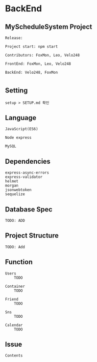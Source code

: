 # BackEnd

## MyScheduleSystem Project

`
    Release:
`

`
    Project start: npm start
`

`
    Contributors: FoxMon, Leo, Velo248
`

`
    FrontEnd: FoxMon, Leo, Velo248
`

`
    BackEnd: Velo248, FoxMon
`

#

## Setting

    setup > SETUP.md 확인

## Language

    JavaScript(ES6)

    Node express

    MySQL

## Dependencies

    express-async-errors
    express-validator
    helmet
    morgan
    jsonwebtoken
    sequelize

## Database Spec

`
    TODO: ADD
`

## Project Structure
`
    TODO: Add
`

## Function

    Users
        TODO

    Container
        TODO

    Friend
        TODO

    Sns
        TODO

    Calendar
        TODO

## Issue

`
    Contents
`